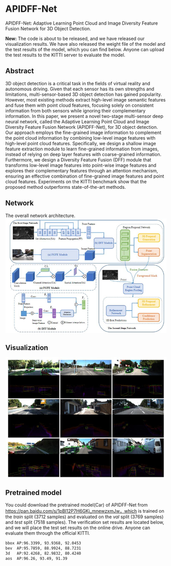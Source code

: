# APIDFF-Net
APIDFF-Net: Adaptive Learning Point Cloud and Image Diversity Feature Fusion Network for 3D Object Detection.

**New:** The code is about to be released, and we have released our visualization results. We have also released the weight file of the model and the test results of the model, which you can find below. Anyone can upload the test results to the KITTI server to evaluate the model.


## Abstract
3D object detection is a critical task in the fields of virtual reality and autonomous driving. Given that each sensor has its own strengths and limitations, multi-sensor-based 3D object detection has gained popularity. However, most existing methods extract high-level image semantic features and fuse them with point cloud features, focusing solely on consistent information from both sensors while ignoring their complementary information. In this paper, we present a novel two-stage multi-sensor deep neural network, called the Adaptive Learning Point Cloud and Image Diversity Feature Fusion Network (APIDFF-Net), for 3D object detection. Our approach employs the fine-grained image information to complement the point cloud information by combining low-level image features with high-level point cloud features. Specifically, we design a shallow image feature extraction module to learn fine-grained information from images, instead of relying on deep layer features with coarse-grained information. Furthermore, we design a Diversity Feature Fusion (DFF) module that transforms low-level image features into point-wise image features and explores their complementary features through an attention mechanism, ensuring an effective combination of fine-grained image features and point cloud features. Experiments on the KITTI benchmark show that the proposed method outperforms state-of-the-art methods.



## Network
The overall network architecture.
![image](img/1.jpg)

## Visualization
![image](img/2.jpg)

## Pretrained model
You could download the pretrained model(Car) of APIDFF-Net from https://pan.baidu.com/s/1pBl12P7H6GKj_mnewzxmJw，which is trained on the *train* split (3712 samples) and evaluated on the *val* split (3769 samples) and *test* split (7518 samples). The verification set results are located below, and we will place the test set results on the online drive. Anyone can evaluate them through the official KITTI.
```
bbox AP:96.3399, 93.9368, 92.0453
bev  AP:95.7859, 88.9924, 88.7231
3d   AP:92.4268, 82.9832, 80.4240
aos  AP:96.26, 93.49, 91.39
```
